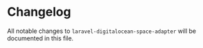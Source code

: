 # Changelog

All notable changes to `laravel-digitalocean-space-adapter` will be documented in this file.
